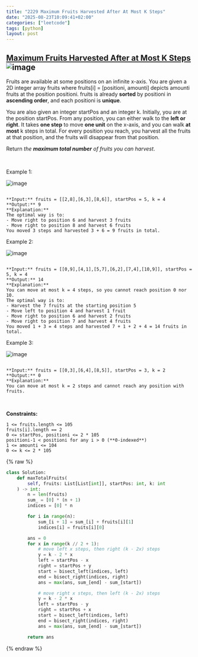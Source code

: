 ```yaml
---
title: "2229 Maximum Fruits Harvested After At Most K Steps"
date: "2025-08-23T10:09:41+02:00"
categories: ["leetcode"]
tags: [python]
layout: post
---
```


## [Maximum Fruits Harvested After at Most K Steps](https://leetcode.com/problems/maximum-fruits-harvested-after-at-most-k-steps) ![image](https://img.shields.io/badge/Difficulty-Hard-red)

Fruits are available at some positions on an infinite x-axis. You are given a 2D integer array fruits where fruits[i] = [positioni, amounti] depicts amounti fruits at the position positioni. fruits is already **sorted** by positioni in **ascending order**, and each positioni is **unique**.

You are also given an integer startPos and an integer k. Initially, you are at the position startPos. From any position, you can either walk to the **left or right**. It takes **one step** to move **one unit** on the x-axis, and you can walk **at most** k steps in total. For every position you reach, you harvest all the fruits at that position, and the fruits will disappear from that position.

Return *the **maximum total number** of fruits you can harvest*.

 

Example 1:

![image](https://assets.leetcode.com/uploads/2021/11/21/1.png)
```

**Input:** fruits = [[2,8],[6,3],[8,6]], startPos = 5, k = 4
**Output:** 9
**Explanation:** 
The optimal way is to:
- Move right to position 6 and harvest 3 fruits
- Move right to position 8 and harvest 6 fruits
You moved 3 steps and harvested 3 + 6 = 9 fruits in total.

```

Example 2:

![image](https://assets.leetcode.com/uploads/2021/11/21/2.png)
```

**Input:** fruits = [[0,9],[4,1],[5,7],[6,2],[7,4],[10,9]], startPos = 5, k = 4
**Output:** 14
**Explanation:** 
You can move at most k = 4 steps, so you cannot reach position 0 nor 10.
The optimal way is to:
- Harvest the 7 fruits at the starting position 5
- Move left to position 4 and harvest 1 fruit
- Move right to position 6 and harvest 2 fruits
- Move right to position 7 and harvest 4 fruits
You moved 1 + 3 = 4 steps and harvested 7 + 1 + 2 + 4 = 14 fruits in total.

```

Example 3:

![image](https://assets.leetcode.com/uploads/2021/11/21/3.png)
```

**Input:** fruits = [[0,3],[6,4],[8,5]], startPos = 3, k = 2
**Output:** 0
**Explanation:**
You can move at most k = 2 steps and cannot reach any position with fruits.

```

 

**Constraints:**

	1 <= fruits.length <= 105
	fruits[i].length == 2
	0 <= startPos, positioni <= 2 * 105
	positioni-1 < positioni for any i > 0 (**0-indexed**)
	1 <= amounti <= 104
	0 <= k <= 2 * 105

{% raw %}
```python
class Solution:
    def maxTotalFruits(
        self, fruits: List[List[int]], startPos: int, k: int
    ) -> int:
        n = len(fruits)
        sum_ = [0] * (n + 1)
        indices = [0] * n

        for i in range(n):
            sum_[i + 1] = sum_[i] + fruits[i][1]
            indices[i] = fruits[i][0]

        ans = 0
        for x in range(k // 2 + 1):
            # move left x steps, then right (k - 2x) steps
            y = k - 2 * x
            left = startPos - x
            right = startPos + y
            start = bisect_left(indices, left)
            end = bisect_right(indices, right)
            ans = max(ans, sum_[end] - sum_[start])

            # move right x steps, then left (k - 2x) steps
            y = k - 2 * x
            left = startPos - y
            right = startPos + x
            start = bisect_left(indices, left)
            end = bisect_right(indices, right)
            ans = max(ans, sum_[end] - sum_[start])

        return ans
```
{% endraw %}

